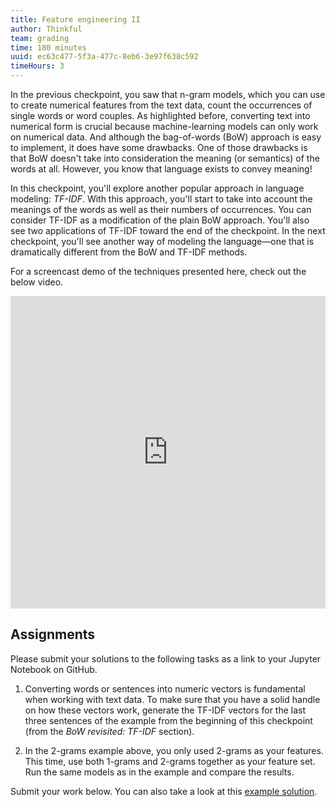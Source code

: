 ```yaml
---
title: Feature engineering II
author: Thinkful
team: grading
time: 180 minutes
uuid: ec63c477-5f3a-477c-8eb6-3e97f638c592
timeHours: 3
---
```


In the previous checkpoint, you saw that n-gram models, which you can use to create numerical features from the text data, count the occurrences of single words or word couples. As highlighted before, converting text into numerical form is crucial because machine-learning models can only work on numerical data. And although the bag-of-words (BoW) approach is easy to implement, it does have some drawbacks. One of those drawbacks is that BoW doesn't take into consideration the meaning (or semantics) of the words at all. However, you know that language exists to convey meaning!

In this checkpoint, you'll explore another popular approach in language modeling: *TF-IDF*. With this approach, you'll start to take into account the meanings of the words as well as their numbers of occurrences. You can consider TF-IDF as a modification of the plain BoW approach. You'll also see two applications of TF-IDF toward the end of the checkpoint. In the next checkpoint, you'll see another way of modeling the language—one that is dramatically different from the BoW and TF-IDF methods.

<jupyter notebook-name="5.feature_engineering_2" course-code="DSBC"></jupyter>

For a screencast demo of the techniques presented here, check out the below video.

<iframe id="kaltura_player_1604712035" src="https://cdnapisec.kaltura.com/p/2315191/sp/231519100/embedIframeJs/uiconf_id/45331192/partner_id/2315191?iframeembed=true&playerId=kaltura_player_1604712035&entry_id=1_347tvqo4" width="100%" height="500" allowfullscreen webkitallowfullscreen mozAllowFullScreen allow="autoplay *; fullscreen *; encrypted-media *" frameborder="0"></iframe>


## Assignments

Please submit your solutions to the following tasks as a link to your Jupyter Notebook on GitHub.

1. Converting words or sentences into numeric vectors is fundamental when working with text data. To make sure that you have a solid handle on how these vectors work, generate the TF-IDF vectors for the last three sentences of the example from the beginning of this checkpoint (from the *BoW revisited: TF-IDF* section).

2. In the 2-grams example above, you only used 2-grams as your features. This time, use both 1-grams and 2-grams together as your feature set. Run the same models as in the example and compare the results.

Submit your work below. You can also take a look at this [example solution](https://drive.google.com/file/d/1lSzF8xlJS2k3ZSnGLv2CRcZ3jcrYIDjR/view?usp=sharing).
